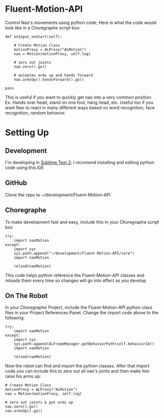 Fluent-Motion-API
=================

Control Nao's movements using python code; Here is what the code would look like in a Choregraphe script box:

	def onInput_onStart(self):

    	# Create Motion Class
    	motionProxy = ALProxy("ALMotion")
    	nao = Motion(motionProxy, self.log)

     	# zero out joints
     	nao.zero().go()

     	# animates arms up and hands forward
     	nao.armsUp().handsForward().go()
 
	pass

This is useful if you want to quickly get nao into a very common position.  Ex. Hands over head, stand on one foot, hang head, etc.  Useful too if you want Nao to react in many different ways based on word recognition, face recognition, random behavior.


Setting Up
=================

Development
-----------
I'm developing in [Sublime Text 2](http://www.sublimetext.com/2 "Sublime Text 2"); I recomend installing and editing python code using this IDE

GitHub
-----------
Clone the repo to ~/development/Fluent-Motion-API

Choregraphe
-----------
To make development fast and easy, include this in your Choregraphe script box

	try:
    	import naoMotion
    except:
    	import sys
        sys.path.append("~/development/Fluent-Motion-API/core")
        import naoMotion

        reload(naoMotion)

This code helps python reference the Fluent-Motion-API classes and reloads them every time so changes will go into affect as you develop

On The Robot
------------
In your Choregraphe Project, include the Fluent-Motion-API python class files in your Project References Panel.  Change the import code above to the following.

	try:
    	import naoMotion
    except:
    	import sys
        sys.path.append(ALFrameManager.getBehaviorPath(self.behaviorId))
        import naoMotion

        reload(naoMotion)

 Now the robot can find and import the python classes.  After that import code you can include this to zero out all nao's joints and then make him raise his arms up:

    # Create Motion Class
    motionProxy = ALProxy("ALMotion")
    nao = Motion(motionProxy, self.log)

    # zero out joints & put arms up
    nao.zero().go()
    nao.armsUp().go()